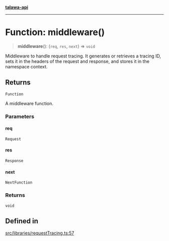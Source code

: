 [**talawa-api**](../../../README.md)

***

# Function: middleware()

> **middleware**(): (`req`, `res`, `next`) => `void`

Middleware to handle request tracing. It generates or retrieves a tracing ID,
sets it in the headers of the request and response, and stores it in the namespace context.

## Returns

`Function`

A middleware function.

### Parameters

#### req

`Request`

#### res

`Response`

#### next

`NextFunction`

### Returns

`void`

## Defined in

[src/libraries/requestTracing.ts:57](https://github.com/Suyash878/talawa-api/blob/f376d03c37e9acd046e7cc983947432c95f74442/src/libraries/requestTracing.ts#L57)
